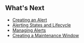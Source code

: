 ## What's Next

- [Creating an Alert](https://community.wavefront.com/docs/DOC-1050)
- [Alerting States and Lifecycle](https://community.wavefront.com/docs/DOC-1052)
- [Managing Alerts](https://community.wavefront.com/docs/DOC-1014)
- [Creating a Maintenance Window](https://community.wavefront.com/docs/DOC-1053#jive_content_id_Creating_a_Maintenance_Window)
